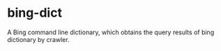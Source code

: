 # bing-dict

A Bing command line dictionary, which obtains the query results of bing dictionary by crawler.

